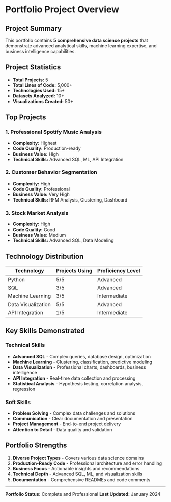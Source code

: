 # Portfolio Project Overview

## Project Summary

This portfolio contains **5 comprehensive data science projects** that demonstrate advanced analytical skills, machine learning expertise, and business intelligence capabilities.

## Project Statistics

- **Total Projects:** 5
- **Total Lines of Code:** 5,000+
- **Technologies Used:** 15+
- **Datasets Analyzed:** 10+
- **Visualizations Created:** 50+

## Top Projects

### **1. Professional Spotify Music Analysis**
- **Complexity:** Highest
- **Code Quality:** Production-ready
- **Business Value:** High
- **Technical Skills:** Advanced SQL, ML, API Integration

### **2. Customer Behavior Segmentation**
- **Complexity:** High
- **Code Quality:** Professional
- **Business Value:** Very High
- **Technical Skills:** RFM Analysis, Clustering, Dashboard

### **3. Stock Market Analysis**
- **Complexity:** High
- **Code Quality:** Good
- **Business Value:** Medium
- **Technical Skills:** Advanced SQL, Data Modeling

## Technology Distribution

| Technology | Projects Using | Proficiency Level |
|------------|----------------|-------------------|
| Python | 5/5 | Advanced |
| SQL | 3/5 | Advanced |
| Machine Learning | 3/5 | Intermediate |
| Data Visualization | 5/5 | Advanced |
| API Integration | 1/5 | Intermediate |

## Key Skills Demonstrated

### **Technical Skills**
- **Advanced SQL** - Complex queries, database design, optimization
- **Machine Learning** - Clustering, classification, predictive modeling
- **Data Visualization** - Professional charts, dashboards, business intelligence
- **API Integration** - Real-time data collection and processing
- **Statistical Analysis** - Hypothesis testing, correlation analysis, regression

### **Soft Skills**
- **Problem Solving** - Complex data challenges and solutions
- **Communication** - Clear documentation and presentation
- **Project Management** - End-to-end project delivery
- **Attention to Detail** - Data quality and validation

## Portfolio Strengths

1. **Diverse Project Types** - Covers various data science domains
2. **Production-Ready Code** - Professional architecture and error handling
3. **Business Focus** - Actionable insights and recommendations
4. **Technical Depth** - Advanced SQL, ML, and visualization skills
5. **Documentation** - Comprehensive READMEs and code comments

---

**Portfolio Status:** Complete and Professional
**Last Updated:** January 2024